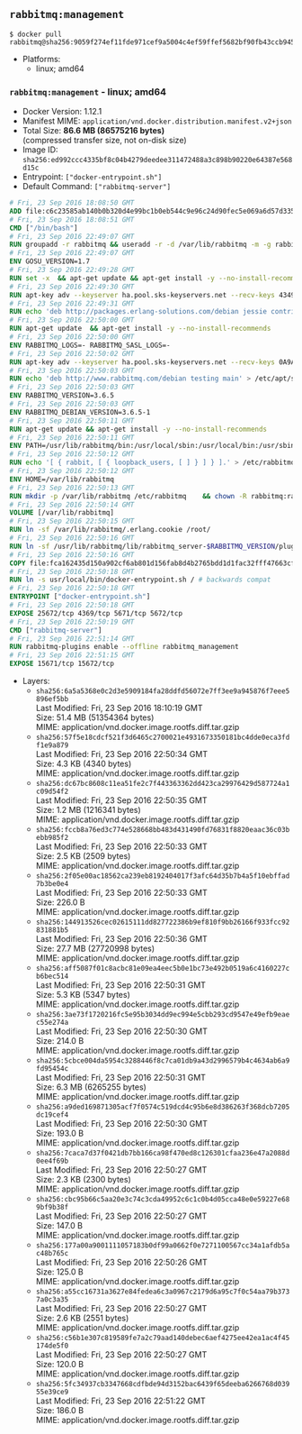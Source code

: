 ## `rabbitmq:management`

```console
$ docker pull rabbitmq@sha256:9059f274ef11fde971cef9a5004c4ef59ffef5682bf90fb43ccb9459a8f22c2e
```

-	Platforms:
	-	linux; amd64

### `rabbitmq:management` - linux; amd64

-	Docker Version: 1.12.1
-	Manifest MIME: `application/vnd.docker.distribution.manifest.v2+json`
-	Total Size: **86.6 MB (86575216 bytes)**  
	(compressed transfer size, not on-disk size)
-	Image ID: `sha256:ed992ccc4335bf8c04b4279deedee311472488a3c898b90220e64387e568d15c`
-	Entrypoint: `["docker-entrypoint.sh"]`
-	Default Command: `["rabbitmq-server"]`

```dockerfile
# Fri, 23 Sep 2016 18:08:50 GMT
ADD file:c6c23585ab140b0b320d4e99bc1b0eb544c9e96c24d90fec5e069a6d57d335ca in / 
# Fri, 23 Sep 2016 18:08:51 GMT
CMD ["/bin/bash"]
# Fri, 23 Sep 2016 22:49:07 GMT
RUN groupadd -r rabbitmq && useradd -r -d /var/lib/rabbitmq -m -g rabbitmq rabbitmq
# Fri, 23 Sep 2016 22:49:07 GMT
ENV GOSU_VERSION=1.7
# Fri, 23 Sep 2016 22:49:28 GMT
RUN set -x 	&& apt-get update && apt-get install -y --no-install-recommends ca-certificates wget && rm -rf /var/lib/apt/lists/* 	&& wget -O /usr/local/bin/gosu "https://github.com/tianon/gosu/releases/download/$GOSU_VERSION/gosu-$(dpkg --print-architecture)" 	&& wget -O /usr/local/bin/gosu.asc "https://github.com/tianon/gosu/releases/download/$GOSU_VERSION/gosu-$(dpkg --print-architecture).asc" 	&& export GNUPGHOME="$(mktemp -d)" 	&& gpg --keyserver ha.pool.sks-keyservers.net --recv-keys B42F6819007F00F88E364FD4036A9C25BF357DD4 	&& gpg --batch --verify /usr/local/bin/gosu.asc /usr/local/bin/gosu 	&& rm -r "$GNUPGHOME" /usr/local/bin/gosu.asc 	&& chmod +x /usr/local/bin/gosu 	&& gosu nobody true 	&& apt-get purge -y --auto-remove ca-certificates wget
# Fri, 23 Sep 2016 22:49:30 GMT
RUN apt-key adv --keyserver ha.pool.sks-keyservers.net --recv-keys 434975BD900CCBE4F7EE1B1ED208507CA14F4FCA
# Fri, 23 Sep 2016 22:49:31 GMT
RUN echo 'deb http://packages.erlang-solutions.com/debian jessie contrib' > /etc/apt/sources.list.d/erlang.list
# Fri, 23 Sep 2016 22:50:00 GMT
RUN apt-get update 	&& apt-get install -y --no-install-recommends 		erlang-asn1 		erlang-base-hipe 		erlang-crypto 		erlang-eldap 		erlang-inets 		erlang-mnesia 		erlang-nox 		erlang-os-mon 		erlang-public-key 		erlang-ssl 		erlang-xmerl 	&& rm -rf /var/lib/apt/lists/*
# Fri, 23 Sep 2016 22:50:00 GMT
ENV RABBITMQ_LOGS=- RABBITMQ_SASL_LOGS=-
# Fri, 23 Sep 2016 22:50:02 GMT
RUN apt-key adv --keyserver ha.pool.sks-keyservers.net --recv-keys 0A9AF2115F4687BD29803A206B73A36E6026DFCA
# Fri, 23 Sep 2016 22:50:03 GMT
RUN echo 'deb http://www.rabbitmq.com/debian testing main' > /etc/apt/sources.list.d/rabbitmq.list
# Fri, 23 Sep 2016 22:50:03 GMT
ENV RABBITMQ_VERSION=3.6.5
# Fri, 23 Sep 2016 22:50:03 GMT
ENV RABBITMQ_DEBIAN_VERSION=3.6.5-1
# Fri, 23 Sep 2016 22:50:11 GMT
RUN apt-get update && apt-get install -y --no-install-recommends 		rabbitmq-server=$RABBITMQ_DEBIAN_VERSION 	&& rm -rf /var/lib/apt/lists/*
# Fri, 23 Sep 2016 22:50:11 GMT
ENV PATH=/usr/lib/rabbitmq/bin:/usr/local/sbin:/usr/local/bin:/usr/sbin:/usr/bin:/sbin:/bin
# Fri, 23 Sep 2016 22:50:12 GMT
RUN echo '[ { rabbit, [ { loopback_users, [ ] } ] } ].' > /etc/rabbitmq/rabbitmq.config
# Fri, 23 Sep 2016 22:50:12 GMT
ENV HOME=/var/lib/rabbitmq
# Fri, 23 Sep 2016 22:50:13 GMT
RUN mkdir -p /var/lib/rabbitmq /etc/rabbitmq 	&& chown -R rabbitmq:rabbitmq /var/lib/rabbitmq /etc/rabbitmq 	&& chmod 777 /var/lib/rabbitmq /etc/rabbitmq
# Fri, 23 Sep 2016 22:50:14 GMT
VOLUME [/var/lib/rabbitmq]
# Fri, 23 Sep 2016 22:50:15 GMT
RUN ln -sf /var/lib/rabbitmq/.erlang.cookie /root/
# Fri, 23 Sep 2016 22:50:16 GMT
RUN ln -sf /usr/lib/rabbitmq/lib/rabbitmq_server-$RABBITMQ_VERSION/plugins /plugins
# Fri, 23 Sep 2016 22:50:16 GMT
COPY file:fca162435d150a902cf6ab801d156fab8d4b2765bdd1d1fac32fff47663cff1e in /usr/local/bin/ 
# Fri, 23 Sep 2016 22:50:18 GMT
RUN ln -s usr/local/bin/docker-entrypoint.sh / # backwards compat
# Fri, 23 Sep 2016 22:50:18 GMT
ENTRYPOINT ["docker-entrypoint.sh"]
# Fri, 23 Sep 2016 22:50:18 GMT
EXPOSE 25672/tcp 4369/tcp 5671/tcp 5672/tcp
# Fri, 23 Sep 2016 22:50:19 GMT
CMD ["rabbitmq-server"]
# Fri, 23 Sep 2016 22:51:14 GMT
RUN rabbitmq-plugins enable --offline rabbitmq_management
# Fri, 23 Sep 2016 22:51:15 GMT
EXPOSE 15671/tcp 15672/tcp
```

-	Layers:
	-	`sha256:6a5a5368e0c2d3e5909184fa28ddfd56072e7ff3ee9a945876f7eee5896ef5bb`  
		Last Modified: Fri, 23 Sep 2016 18:10:19 GMT  
		Size: 51.4 MB (51354364 bytes)  
		MIME: application/vnd.docker.image.rootfs.diff.tar.gzip
	-	`sha256:57f5e18cdcf521f3d6465c2700021e4931673350181bc4dde0eca3fdf1e9a879`  
		Last Modified: Fri, 23 Sep 2016 22:50:34 GMT  
		Size: 4.3 KB (4340 bytes)  
		MIME: application/vnd.docker.image.rootfs.diff.tar.gzip
	-	`sha256:dc67bc8608c11ea51fe2c7f443363362dd423ca29976429d587724a1c09d54f2`  
		Last Modified: Fri, 23 Sep 2016 22:50:35 GMT  
		Size: 1.2 MB (1216341 bytes)  
		MIME: application/vnd.docker.image.rootfs.diff.tar.gzip
	-	`sha256:fccb8a76ed3c774e528668bb483d431490fd76831f8820eaac36c03bebb985f2`  
		Last Modified: Fri, 23 Sep 2016 22:50:33 GMT  
		Size: 2.5 KB (2509 bytes)  
		MIME: application/vnd.docker.image.rootfs.diff.tar.gzip
	-	`sha256:2f05e00ac18562ca239eb8192404017f3afc64d35b7b4a5f10ebffad7b3be0e4`  
		Last Modified: Fri, 23 Sep 2016 22:50:33 GMT  
		Size: 226.0 B  
		MIME: application/vnd.docker.image.rootfs.diff.tar.gzip
	-	`sha256:144913526cec02615111dd827722386b9ef810f9bb26166f933fcc92831881b5`  
		Last Modified: Fri, 23 Sep 2016 22:50:36 GMT  
		Size: 27.7 MB (27720998 bytes)  
		MIME: application/vnd.docker.image.rootfs.diff.tar.gzip
	-	`sha256:aff5087f01c8acbc81e09ea4eec5b0e1bc73e492b0519a6c4160227cb6bec514`  
		Last Modified: Fri, 23 Sep 2016 22:50:31 GMT  
		Size: 5.3 KB (5347 bytes)  
		MIME: application/vnd.docker.image.rootfs.diff.tar.gzip
	-	`sha256:3ae73f1720216fc5e95b3034dd9ec994e5cbb293cd9547e49efb9eaec55e274a`  
		Last Modified: Fri, 23 Sep 2016 22:50:30 GMT  
		Size: 214.0 B  
		MIME: application/vnd.docker.image.rootfs.diff.tar.gzip
	-	`sha256:5cbce004da5954c3288446f8c7ca01db9a43d2996579b4c4634ab6a9fd95454c`  
		Last Modified: Fri, 23 Sep 2016 22:50:31 GMT  
		Size: 6.3 MB (6265255 bytes)  
		MIME: application/vnd.docker.image.rootfs.diff.tar.gzip
	-	`sha256:a9ded169871305acf7f0574c519dcd4c95b6e8d386263f368dcb7205dc19cef4`  
		Last Modified: Fri, 23 Sep 2016 22:50:30 GMT  
		Size: 193.0 B  
		MIME: application/vnd.docker.image.rootfs.diff.tar.gzip
	-	`sha256:7caca7d37f0421db7bb166ca98f470ed8c126301cfaa236e47a2088d0ee4f69b`  
		Last Modified: Fri, 23 Sep 2016 22:50:27 GMT  
		Size: 2.3 KB (2300 bytes)  
		MIME: application/vnd.docker.image.rootfs.diff.tar.gzip
	-	`sha256:cbc95b66c5aa20e3c74c3cda49952c6c1c0b4d05cca48e0e59227e689bf9b38f`  
		Last Modified: Fri, 23 Sep 2016 22:50:27 GMT  
		Size: 147.0 B  
		MIME: application/vnd.docker.image.rootfs.diff.tar.gzip
	-	`sha256:177a00a9001111057183b0df99a0662f0e7271100567cc34a1afdb5ac48b765c`  
		Last Modified: Fri, 23 Sep 2016 22:50:26 GMT  
		Size: 125.0 B  
		MIME: application/vnd.docker.image.rootfs.diff.tar.gzip
	-	`sha256:a55cc16731a3627e84fedea6c3a0967c2179d6a95c7f0c54aa79b3737a0c3a35`  
		Last Modified: Fri, 23 Sep 2016 22:50:27 GMT  
		Size: 2.6 KB (2551 bytes)  
		MIME: application/vnd.docker.image.rootfs.diff.tar.gzip
	-	`sha256:c56b1e307c819589fe7a2c79aad140debec6aef4275ee42ea1ac4f45174de5f0`  
		Last Modified: Fri, 23 Sep 2016 22:50:27 GMT  
		Size: 120.0 B  
		MIME: application/vnd.docker.image.rootfs.diff.tar.gzip
	-	`sha256:5fc34937cb3347668cdfbde94d3152bac6439f65deeba6266768d03955e39ce9`  
		Last Modified: Fri, 23 Sep 2016 22:51:22 GMT  
		Size: 186.0 B  
		MIME: application/vnd.docker.image.rootfs.diff.tar.gzip

